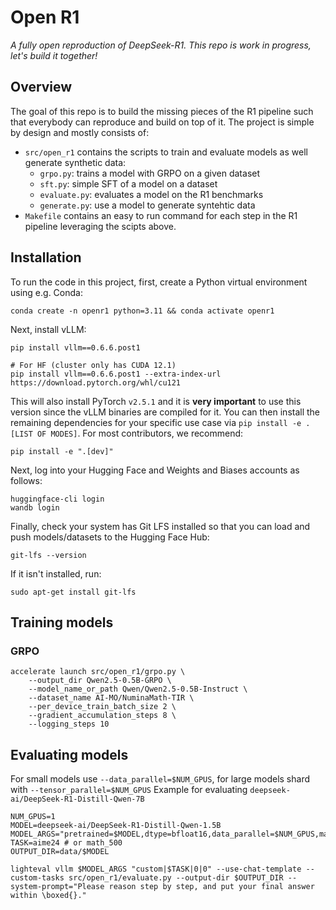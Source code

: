 # Open R1

*A fully open reproduction of DeepSeek-R1. This repo is work in progress, let's build it together!*

## Overview

The goal of this repo is to build the missing pieces of the R1 pipeline such that everybody can reproduce and build on top of it. The project is simple by design and mostly consists of:

- `src/open_r1` contains the scripts to train and evaluate models as well generate synthetic data:
    - `grpo.py`: trains a model with GRPO on a given dataset
    - `sft.py`: simple SFT of a model on a dataset
    - `evaluate.py`: evaluates a model on the R1 benchmarks
    - `generate.py`: use a model to generate syntehtic data
- `Makefile` contains an easy to run command for each step in the R1 pipeline leveraging the scipts above.

## Installation

To run the code in this project, first, create a Python virtual environment using e.g. Conda:

```shell
conda create -n openr1 python=3.11 && conda activate openr1
```

Next, install vLLM:

```shell
pip install vllm==0.6.6.post1

# For HF (cluster only has CUDA 12.1)
pip install vllm==0.6.6.post1 --extra-index-url https://download.pytorch.org/whl/cu121
```

This will also install PyTorch `v2.5.1` and it is **very important** to use this version since the vLLM binaries are compiled for it. You can then install the remaining dependencies for your specific use case via `pip install -e .[LIST OF MODES]`. For most contributors, we recommend:

```shell
pip install -e ".[dev]"
```

Next, log into your Hugging Face and Weights and Biases accounts as follows:

```shell
huggingface-cli login
wandb login
```

Finally, check your system has Git LFS installed so that you can load and push models/datasets to the Hugging Face Hub:

```shell
git-lfs --version
```

If it isn't installed, run:

```shell
sudo apt-get install git-lfs
```

## Training models

### GRPO

```
accelerate launch src/open_r1/grpo.py \
    --output_dir Qwen2.5-0.5B-GRPO \
    --model_name_or_path Qwen/Qwen2.5-0.5B-Instruct \
    --dataset_name AI-MO/NuminaMath-TIR \
    --per_device_train_batch_size 2 \
    --gradient_accumulation_steps 8 \
    --logging_steps 10
```

## Evaluating models

For small models use `--data_parallel=$NUM_GPUS`, for large models shard with `--tensor_parallel=$NUM_GPUS`
Example for evaluating `deepseek-ai/DeepSeek-R1-Distill-Qwen-7B `

```
NUM_GPUS=1
MODEL=deepseek-ai/DeepSeek-R1-Distill-Qwen-1.5B
MODEL_ARGS="pretrained=$MODEL,dtype=bfloat16,data_parallel=$NUM_GPUS,max_model_length=32768,gpu_memory_utilisation=0.8"
TASK=aime24 # or math_500
OUTPUT_DIR=data/$MODEL

lighteval vllm $MODEL_ARGS "custom|$TASK|0|0" --use-chat-template --custom-tasks src/open_r1/evaluate.py --output-dir $OUTPUT_DIR --system-prompt="Please reason step by step, and put your final answer within \boxed{}."
```

